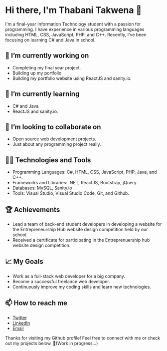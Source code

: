 # Hi there, I'm Thabani Takwena 👋

I'm a final-year Information Technology student with a passion for programming. I have experience in various programming languages including HTML, CSS, JavaScript, PHP, and C++. Recently, I've been focusing on learning C# and Java in school.

## 🔭 I’m currently working on
- Completing my final year project.
- Building up my portfolio
- Building my portfolio website using ReactJS and sanity.io.

## 🌱 I’m currently learning
- C# and Java
- ReactJS and sanity.io.

## 🤝 I’m looking to collaborate on
- Open source web development projects.
- Just about any programming project really.

## 👨‍💻 Technologies and Tools
- Programming Languages: C#, HTML, CSS, JavaScript, PHP, Java, and C++.
- Frameworks and Libraries: .NET, ReactJS, Bootstrap, jQuery.
- Databases: MySQL, Sanity.io
- Tools: Visual Studio, Visual Studio Code, Git, and Github.

## 🏆 Achievements
- Lead a team of back-end student developers in developing a website for the Entrepreneurship Hub website design competition held by our school.
- Received a certificate for participating in the Entreprenuership hub website design competition.

## 📈 My Goals
- Work as a full-stack web developer for a big company.
- Become a successful freelance web developer.
- Continuously improve my coding skills and learn new technologies.

## 📫 How to reach me
- [Twitter](https://twitter.com/ThabaniDev)
- [LinkedIn](https://linkedin.com/in/thabanitakwena/)
- [Email](mailto:thabanidev@gmail.com)

Thanks for visiting my Github profile! Feel free to connect with me or check out my projects below. 🚀(Work in progress...)
<!---
ThabaniDev/ThabaniDev is a ✨ special ✨ repository because its `README.md` (this file) appears on your GitHub profile.
You can click the Preview link to take a look at your changes.
--->
